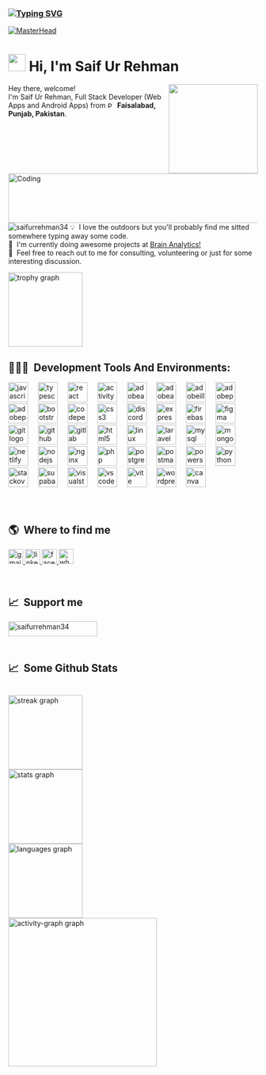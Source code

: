 ### [![Typing SVG](https://readme-typing-svg.demolab.com?font=Fira+Code&pause=1000&width=435&lines=A+Passionate+Full+Stack+Developer)](https://git.io/typing-svg)

[![MasterHead](https://mir-s3-cdn-cf.behance.net/project_modules/fs/54b6c068097599.5b50bca476b9b.gif)](https://rishavchanda.io)

# <img src="https://cdn.jsdelivr.net/gh/Th3Wall/assets-cdn/PersonalGithubReadme/HandGreet.gif" width="35px" />&nbsp;<b>Hi, I'm Saif Ur Rehman</b>
<img align="right" style="height:auto;" alt="" width="180" class="avatar avatar-user width-full border color-bg-primary" src="#">
<p aligh="left">
  <p>Hey there, welcome!</br>
  I'm Saif Ur Rehman, Full Stack Developer (Web Apps and Android Apps) from <img
  src="https://flagcdn.com/16x12/pk.png"
  srcset="https://flagcdn.com/32x24/pk.png 2x,
    https://flagcdn.com/48x36/pk.png 3x"
  width="16"
  height="12"
  alt="Pakistan"><b> Faisalabad, Punjab, Pakistan</b>.</p>
 <img align="" width="1000" height="100" alt="Coding" width="400" src="https://mir-s3-cdn-cf.behance.net/project_modules/max_1200/79731568097599.5b50bca477735.jpg">
  <img src="https://komarev.com/ghpvc/?username=saifurrehman34&label=Profile%20views&color=0e75b6&style=flat" alt="saifurrehman34" />
  💡 &nbsp;I love the outdoors but you'll probably find me sitted somewhere typing away some code. <br>
  🚧 &nbsp;I'm currently doing awesome projects at <a href="http://brainanalytics.pk/" target="_blank"><u>Brain Analytics!</u></a>  <br>
  💬 &nbsp;Feel free to reach out to me for consulting, volunteering or just for some interesting discussion.
</p>
<img src="https://github-profile-trophy.vercel.app?username=saifurrehman34&theme=dracula&column=-1&row=1&margin-w=8&margin-h=8&no-bg=false&no-frame=false&order=4" height="150" alt="trophy graph"  />
<br clear='all'/>

<h2>👨🏻‍💻 &nbsp;Development Tools And Environments:</h2>
<p>
  <div align="left">
  <img src="https://skillicons.dev/icons?i=js" height="40" alt="javascript logo"  />
  <img width="12" />
  <img src="https://skillicons.dev/icons?i=ts" height="40" alt="typescript logo"  />
  <img width="12" />
  <img src="https://skillicons.dev/icons?i=react" height="40" alt="react logo"  />
  <img width="12" />
  <img src="https://skillicons.dev/icons?i=activitypub" height="40" alt="activitypub logo"  />
  <img width="12" />
  <img src="https://skillicons.dev/icons?i=ae" height="40" alt="adobeaftereffects logo"  />
  <img width="12" />
  <img src="https://skillicons.dev/icons?i=au" height="40" alt="adobeaudition logo"  />
  <img width="12" />
  <img src="https://skillicons.dev/icons?i=ai" height="40" alt="adobeillustrator logo"  />
  <img width="12" />
  <img src="https://skillicons.dev/icons?i=ps" height="40" alt="adobephotoshop logo"  />
  <img width="12" />
  <img src="https://skillicons.dev/icons?i=pr" height="40" alt="adobepremierepro logo"  />
  <img width="12" />
  <img src="https://skillicons.dev/icons?i=bootstrap" height="40" alt="bootstrap logo"  />
  <img width="12" />
  <img src="https://skillicons.dev/icons?i=codepen" height="40" alt="codepen logo"  />
  <img width="12" />
  <img src="https://skillicons.dev/icons?i=css" height="40" alt="css3 logo"  />
  <img width="12" />
  <img src="https://skillicons.dev/icons?i=discord" height="40" alt="discord logo"  />
  <img width="12" />
  <img src="https://skillicons.dev/icons?i=express" height="40" alt="express logo"  />
  <img width="12" />
  <img src="https://skillicons.dev/icons?i=firebase" height="40" alt="firebase logo"  />
  <img width="12" />
  <img src="https://skillicons.dev/icons?i=figma" height="40" alt="figma logo"  />
  <img width="12" />
  <img src="https://cdn.simpleicons.org/git/F05032" height="40" alt="git logo"  />
  <img width="12" />
  <img src="https://skillicons.dev/icons?i=github" height="40" alt="github logo"  />
  <img width="12" />
  <img src="https://skillicons.dev/icons?i=gitlab" height="40" alt="gitlab logo"  />
  <img width="12" />
  <img src="https://skillicons.dev/icons?i=html" height="40" alt="html5 logo"  />
  <img width="12" />
  <img src="https://skillicons.dev/icons?i=linux" height="40" alt="linux logo"  />
  <img width="12" />
  <img src="https://skillicons.dev/icons?i=laravel" height="40" alt="laravel logo"  />
  <img width="12" />
  <img src="https://skillicons.dev/icons?i=mysql" height="40" alt="mysql logo"  />
  <img width="12" />
  <img src="https://skillicons.dev/icons?i=mongodb" height="40" alt="mongodb logo"  />
  <img width="12" />
  <img src="https://skillicons.dev/icons?i=netlify" height="40" alt="netlify logo"  />
  <img width="12" />
  <img src="https://skillicons.dev/icons?i=nodejs" height="40" alt="nodejs logo"  />
  <img width="12" />
  <img src="https://skillicons.dev/icons?i=nginx" height="40" alt="nginx logo"  />
  <img width="12" />
  <img src="https://skillicons.dev/icons?i=php" height="40" alt="php logo"  />
  <img width="12" />
  <img src="https://skillicons.dev/icons?i=postgres" height="40" alt="postgresql logo"  />
  <img width="12" />
  <img src="https://skillicons.dev/icons?i=postman" height="40" alt="postman logo"  />
  <img width="12" />
  <img src="https://skillicons.dev/icons?i=powershell" height="40" alt="powershell logo"  />
  <img width="12" />
  <img src="https://skillicons.dev/icons?i=py" height="40" alt="python logo"  />
  <img width="12" />
  <img src="https://skillicons.dev/icons?i=stackoverflow" height="40" alt="stackoverflow logo"  />
  <img width="12" />
  <img src="https://skillicons.dev/icons?i=supabase" height="40" alt="supabase logo"  />
  <img width="12" />
  <img src="https://skillicons.dev/icons?i=visualstudio" height="40" alt="visualstudio logo"  />
  <img width="12" />
  <img src="https://skillicons.dev/icons?i=vscode" height="40" alt="vscode logo"  />
  <img width="12" />
  <img src="https://skillicons.dev/icons?i=vite" height="40" alt="vite logo"  />
  <img width="12" />
  <img src="https://skillicons.dev/icons?i=wordpress" height="40" alt="wordpress logo"  />
  <img width="12" />
  <img src="https://cdn.simpleicons.org/canva/00C4CC" height="40" alt="canva logo"  />
</div>

###
</p>
<br />

<h2>🌎 &nbsp;Where to find me</h2>
<p>
  <a href="https://mail.google.com/mail/?view=cm&fs=1&to=en.saifurrehman@gmail.com&su=Inquiry%20Regarding%20Potential%20Collaboration%20via%20GitHub&body=" target="_blank">
    <img src="https://img.shields.io/static/v1?message=Gmail&logo=gmail&label=&color=D14836&logoColor=white&labelColor=&style=for-the-badge" height="30" alt="gmail logo"  />
  </a>
  <a href="https://www.linkedin.com/in/saifurrehman4/" target="_blank">
    <img src="https://img.shields.io/static/v1?message=LinkedIn&logo=linkedin&label=&color=0077B5&logoColor=white&labelColor=&style=for-the-badge" height="30" alt="linkedin logo"  />
  </a>
  <a href="https://www.facebook.com/en.saifurrehman/" target="_blank">
    <img src="https://img.shields.io/static/v1?message=Facebook&logo=facebook&label=&color=1877F2&logoColor=white&labelColor=&style=for-the-badge" height="30" alt="facebook logo"  />
  </a>
  <a href="https://wa.me/message/YO6Q6S673RTOC1" target="_blank">
    <img src="https://img.shields.io/static/v1?message=Whatsapp&logo=whatsapp&label=&color=25D366&logoColor=white&labelColor=&style=for-the-badge" height="30" alt="whatsapp logo"  />
  </a>
</p>
<br />

<h2>📈 &nbsp;Support me</h2>
<p><a href="https://www.buymeacoffee.com/saifurrehman34"> <img align="left" src="https://cdn.buymeacoffee.com/buttons/v2/default-yellow.png" height="30" width="180" alt="saifurrehman34" /></a></p><br><br>
<br />
<h2>📈 &nbsp;Some Github Stats</h2>
<br clear="both">

<div align="left">
  <img src="https://streak-stats.demolab.com?user=saifurrehman34&locale=en&mode=daily&theme=github_dark&hide_border=false&border_radius=5&order=3" height="150" alt="streak graph"  
  <img src="https://streak-stats.demolab.com?user=saifurrehman34&locale=en&mode=weekly&theme=github_dark&hide_border=false&border_radius=5&order=3" height="150" alt="streak graph" /> <br>
  <img src="https://github-readme-stats.vercel.app/api?username=saifurrehman34&hide_title=false&hide_rank=false&show_icons=true&include_all_commits=true&count_private=true&disable_animations=false&theme=github_dark&locale=en&hide_border=false&order=1" height="150" alt="stats graph" /> <br>
  <img src="https://github-readme-stats.vercel.app/api/top-langs?username=saifurrehman34&locale=en&hide_title=false&layout=compact&card_width=320&langs_count=4&theme=github_dark&hide_border=false&order=2" height="150" alt="languages graph" /> <br>
  <img src="https://github-readme-activity-graph.vercel.app/graph?username=saifurrehman34&radius=16&theme=github-dark&area=true&order=5" height="300" alt="activity-graph graph"  />
</div>

###

